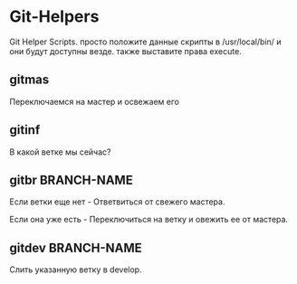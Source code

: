 # Git-Helpers
Git Helper Scripts.
просто положите данные скрипты в /usr/local/bin/ и они будут доступны везде. также выставите права execute.

## gitmas

Переключаемся на мастер и освежаем его

## gitinf

В какой ветке мы сейчас?

## gitbr BRANCH-NAME

Если ветки еще нет -
  Ответвиться от свежего мастера.
  
Если она уже есть -
  Переключиться на ветку и овежить ее от мастера.

## gitdev BRANCH-NAME

Слить указанную ветку в develop.
